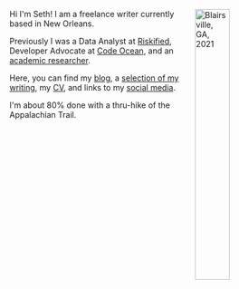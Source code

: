 Hi I'm Seth! <img align="right" src="/./_index_files/homepage-photos/YHITW-face.JPG" alt="Blairsville, GA, 2021" width="35%" height="35%"/> I am a freelance writer currently based in New Orleans.

Previously I was a Data Analyst at [Riskified](https://www.riskified.com/), Developer Advocate at [Code Ocean](https://codeocean.com/), and an [academic researcher](https://scholar.google.com/citations?user=66CRLeoAAAAJ&hl=en).

Here, you can find my [blog](/blog), a [selection of my writing](/projects), my [CV](/files/cv.pdf), and links to my [social media](/other-selves).

I'm about 80% done with a thru-hike of the Appalachian Trail.

